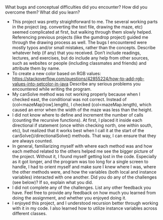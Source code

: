 What bugs and conceptual difficulties did you encounter? How did you overcome them? What did you learn?
- This project was pretty straightforward to me. The several working parts in the project (eg. converting the text file, drawing the maze, etc) seemed complicated at first, but walking through them slowly helped. Referencing previous projects (like the gumdrop project) guided me through the drawing process as well. The bugs I encountered were mostly typos and/or small mistakes, rather than the concepts. 
Describe whatever help (if any) that you received. Don’t include readings, lectures, and exercises, but do include any help from other sources, such as websites or people (including classmates and friends) and attribute them by name.
- To create a new color based on RGB values: https://stackoverflow.com/questions/42855224/how-to-add-rgb-values-into-setcolor-in-java 
Describe any serious problems you encountered while writing the program.
- My canSolve method was not working properly because when I checked east, the conditional was not correct. Instead of (col<mazeMap[row].length), I checked (col<mazeMap.length), which caused an error when the width of the maze was less than the height. 
- I did not know where to define and increment the number of calls (counting the recursive functions). At first, I placed it inside each directional if statement (once within checking north, one within south, etc), but realized that it works best when I call it at the start of the canSolve()/directionalSolve() methods. That way, I can ensure that they are always counted.
- In general, familiarizing myself with where each method was and how each method related to the others helped me see the bigger picture of the project. Without it, I found myself getting lost in the code. Especially as it got longer, and the program was too long for a single screen to handle, I had to orient myself and make sure I knew where I was, where the other methods were, and how the variables (both local and instance variables) interacted with one another.
Did you do any of the challenges (see below)? If so, explain what you did.
- I did not complete any of the challenges. 
List any other feedback you have. Feel free to provide any feedback on how much you learned from doing the assignment, and whether you enjoyed doing it.
- I enjoyed this project, and I understood recursion better through working with it in my code. I also learned how to utilize instance variables across different classes. 

